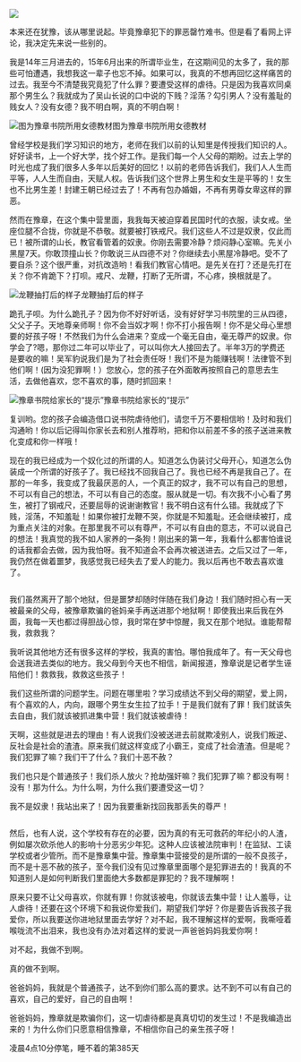 <p><img src="https://raw.githubusercontent.com/ZjzMisaka/iaders/master/img/2019/06/2f4fd-006ZS9IHly1flmpchvuzlj318g0qot9s.jpg" /></p>
<p>本来还在犹豫，该从哪里说起。毕竟豫章犯下的罪恶罄竹难书。但是看了看网上评论，我决定先来说一些别的。</p>
<p><span id="more-2428"></span></p>
<p>我是14年三月进去的，15年6月出来的所谓毕业生，在这期间见的太多了，我的那些可怕遭遇，我想我这一辈子也忘不掉。如果可以，我真的不想再回忆这样痛苦的过去。我至今不清楚我究竟犯了什么罪？要遭受这样的虐待。只是因为我喜欢同桌那个男生么？我就成为了吴山长说的口中说的下贱？淫荡？勾引男人？没有羞耻的贱女人？没有女德？我不明白啊，真的不明白啊！</p>
<p class="picbox"><img src="https://raw.githubusercontent.com/ZjzMisaka/iaders/master/img/2019/06/b2b5d-006ZS9IHly1flmpciutpnj30go0m8ad1.jpg" alt="图为豫章书院所用女德教材" /><span class="picinfo">图为豫章书院所用女德教材</span></p>
<p>曾经学校是我们学习知识的地方，老师在我们以前的认知里是传授我们知识的人。好好读书，上一个好大学，找个好工作。是我们每一个人父母的期盼。过去上学的时光也成了我们很多人多年以后美好的回忆！以前的老师告诉我们，我们人人生而平等，人人生而自由，天赋人权。告诉我们这个世界上男生和女生是平等的！女生也不比男生差！封建王朝已经过去了！不再有包办婚姻，不再有男尊女卑这样的罪恶。</p>
<p>然而在豫章，在这个集中营里面，我我每天被迫穿着民国时代的衣服，读女戒。坐座位腿不合拢，你就是不恭敬。就要被打铁戒尺。我们这些人不过是奴隶，仅此而已！被所谓的山长，教官看管着的奴隶。你刚去需要冷静？烦闷静心室嘛。先关小黑屋7天。你敢顶撞山长？你敢说三从四德不对？你继续去小黑屋冷静吧。受不了要自杀？这个很严重，对抗改造哟！看我们教官心情吧。是先关在打？还是先打在关？你不肯跪下？打呗。戒尺、龙鞭，打断了无所谓，不心疼，换根就是了。</p>
<p class="picbox"><img src="https://raw.githubusercontent.com/ZjzMisaka/iaders/master/img/2019/06/4348e-006ZS9IHly1flmpcjtmh0j30m80go3zc.jpg" alt="龙鞭抽打后的样子" /><span class="picinfo">龙鞭抽打后的样子</span></p>
<p>跪孔子呗。为什么跪孔子？因为你不好好听话，没有好好学习书院里的三从四德，父父子子。天地尊亲师啊！你不会当奴才啊！你不打小报告啊！你不是父母心里想要的好孩子呀！不然我们为什么会进来？变成一个毫无自由，毫无尊严的奴隶。你学会了?嗯，那你过二年可以毕业了，可以叫你大人接回去了。半年3万的学费还是要收的嘛！吴军豹说我们是为了社会责任呀！我们不是为能赚钱啊！法律管不到他们啊！(因为没犯罪啊！）您放心，您的孩子在外面敢再按照自己的意思去生活，去做他喜欢，您不喜欢的事，随时抓回来！</p>
<p class="picbox"><img src="https://raw.githubusercontent.com/ZjzMisaka/iaders/master/img/2019/06/21d54-006ZS9IHly1flmpcklyblj30jd06njsr.jpg" alt="豫章书院给家长的“提示”" /><span class="picinfo">豫章书院给家长的“提示”</span></p>
<p>复训哟。您的孩子会编造借口说书院虐待他们，请您千万不要相信哟！及时和我们沟通哟！你以后记得叫你家长去和别人推荐哟，把和你以前差不多的孩子送进来教化变成和你一样哦！</p>
<p>现在的我已经成为一个奴化过的所谓的人。知道怎么伪装讨父母开心，知道怎么伪装成一个所谓的好孩子了。我已经找不回我自己了。我也已经不再是我自己了。在那的一年多，我变成了我最厌恶的人，一个真正的奴才，我不可以有自己的思想，不可以有自己的想法，不可以有自己的态度。服从就是一切。有次我不小心看了男生，被打了钢戒尺，还要屈辱的说谢谢教官！我不明白这有什么错。我就成了下贱，淫荡，不知羞耻！如果你被打龙鞭不哭，你就是不知羞耻。还会继续被打，成为重点关注的对象。在那里我不可以有尊严，不可以有自由的意志，不可以说自己的想法！我真觉的我不如人家养的一条狗！刚出来的第一年，我看什么都害怕谁说的话我都会去做，因为我怕呀。我不知道会不会再次被送进去。之后又过了一年，我仍然在做着噩梦，我感觉我已经失去了爱人的能力。我以后再也不敢去喜欢谁了。</p>
<p class="picbox"><img src="https://raw.githubusercontent.com/ZjzMisaka/iaders/master/img/2019/06/90391-006ZS9IHly1flmpcm1tdoj30go0m8tbi.jpg" alt="" /></p>
<p>我们虽然离开了那个地狱，但是噩梦却随时伴随在我们身边！我们随时担心有一天被最亲的父母，被豫章欺骗的爸妈亲手再送进那个地狱啊！即使我出来后我在外面，我每一天也都过得胆战心惊，我时常在梦中惊醒，我又在那个地狱。谁能帮帮我，救救我？</p>
<p>我听说其他地方还有很多这样的学校，我真的害怕。哪怕我成年了。有一天父母也会送我进去类似的地方。我父母到今天也不相信，新闻报道，豫章说是记者学生诬陷他们！救救我，救救这些孩子！</p>
<p>我们这些所谓的问题学生。问题在哪里啦？学习成绩达不到父母的期望，爱上网，有个喜欢的人，内向，跟哪个男生女生拉了拉手！于是我们就有了罪！我们就该失去自由，我们就该被抓进集中营！我们就该被虐待！</p>
<p>天啊，这些就是进去的理由！有人说我们没被送进去前就欺凌别人，说我们叛逆、反社会是社会的渣渣。原来我们就这样变成了小霸王，变成了社会渣渣。但是呢？我们犯罪了嘛？我们干了什么？我们十恶不赦？</p>
<p>我们也只是个普通孩子！我们杀人放火？抢劫强奸嘛？我们犯罪了嘛？都没有啊！没有！那为什么。为什么啊，为什么我们要遭受这一切？</p>
<p>我不是奴隶！我站出来了！因为我要重新找回我那丢失的尊严！</p>
<p class="picbox"><img src="https://raw.githubusercontent.com/ZjzMisaka/iaders/master/img/2019/06/7a95c-006ZS9IHly1flmpcmlrouj30aq070mxc.jpg" alt="" /></p>
<p>     然后，也有人说，这个学校有存在的必要，因为真的有无可救药的年纪小的人渣，例如屡次砍杀他人的影响十分恶劣少年犯。这种人应该被法院审判！在监狱、工读学校或者少管所。而不是豫章集中营。豫章集中营接受的是所谓的一般不良孩子，而不是十恶不赦的孩子，至今我们没有见过豫章里面哪个是犯罪进去的！我真的不知道别人是如何判断我们里面绝大多数都是罪犯的？我不理解啊！</p>
<p>原来只要不让父母喜欢，你就有罪！你就该被电，你就该去集中营！让人羞辱，让人虐待！还要在这个环境下和我说你爱我们，期望我们学好？你是要告诉我孩子我爱你，所以我要送你进地狱里面去学好？对不起，我不理解这样的爱啊，我嘶哑着喉咙流不出泪来，我也没有办法对着这样的爱说一声爸爸妈妈我爱你啊！</p>
<p>对不起，我做不到啊。</p>
<p>真的做不到啊。</p>
<p>爸爸妈妈，我就是个普通孩子，达不到你们那么高的要求。达不到不可以有自己的喜欢，自己的爱好，自己的自由啊！</p>
<p>爸爸妈妈，豫章就是欺骗你们，这一切虐待都是真真切切的发生过！不是我编造出来的！为什么你们只愿意相信豫章，不相信你自己的亲生孩子呀！</p>
<p>凌晨4点10分停笔，睡不着的第385天​​​​</p>